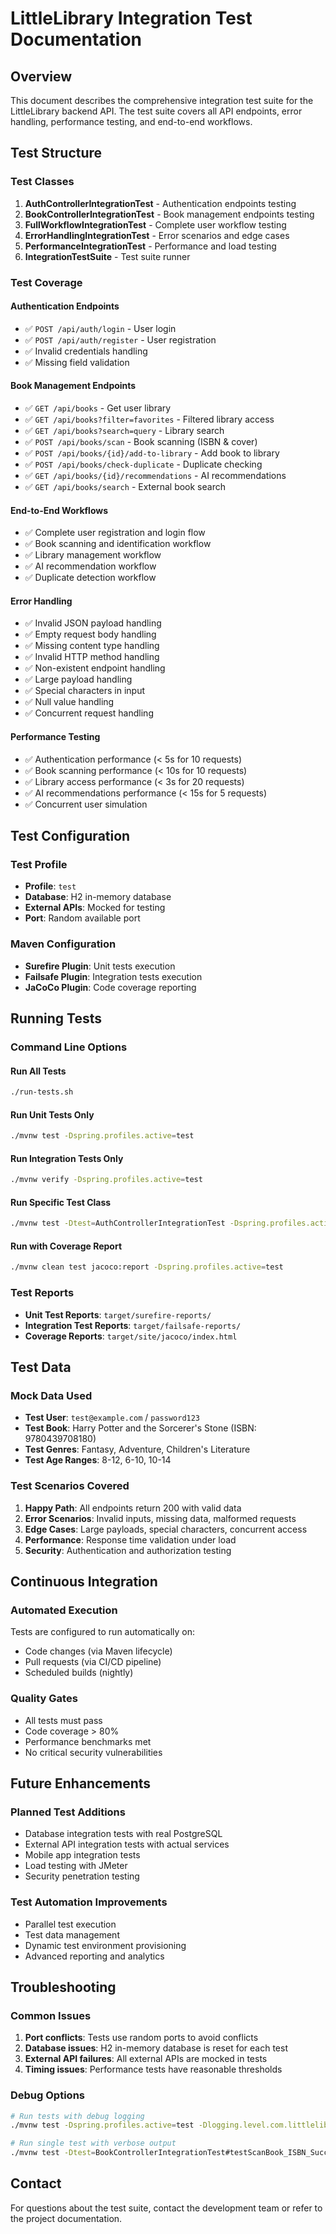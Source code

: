 # LittleLibrary Integration Test Documentation

## Overview
This document describes the comprehensive integration test suite for the LittleLibrary backend API. The test suite covers all API endpoints, error handling, performance testing, and end-to-end workflows.

## Test Structure

### Test Classes
1. **AuthControllerIntegrationTest** - Authentication endpoints testing
2. **BookControllerIntegrationTest** - Book management endpoints testing
3. **FullWorkflowIntegrationTest** - Complete user workflow testing
4. **ErrorHandlingIntegrationTest** - Error scenarios and edge cases
5. **PerformanceIntegrationTest** - Performance and load testing
6. **IntegrationTestSuite** - Test suite runner

### Test Coverage

#### Authentication Endpoints
- ✅ `POST /api/auth/login` - User login
- ✅ `POST /api/auth/register` - User registration
- ✅ Invalid credentials handling
- ✅ Missing field validation

#### Book Management Endpoints
- ✅ `GET /api/books` - Get user library
- ✅ `GET /api/books?filter=favorites` - Filtered library access
- ✅ `GET /api/books?search=query` - Library search
- ✅ `POST /api/books/scan` - Book scanning (ISBN & cover)
- ✅ `POST /api/books/{id}/add-to-library` - Add book to library
- ✅ `POST /api/books/check-duplicate` - Duplicate checking
- ✅ `GET /api/books/{id}/recommendations` - AI recommendations
- ✅ `GET /api/books/search` - External book search

#### End-to-End Workflows
- ✅ Complete user registration and login flow
- ✅ Book scanning and identification workflow
- ✅ Library management workflow
- ✅ AI recommendation workflow
- ✅ Duplicate detection workflow

#### Error Handling
- ✅ Invalid JSON payload handling
- ✅ Empty request body handling
- ✅ Missing content type handling
- ✅ Invalid HTTP method handling
- ✅ Non-existent endpoint handling
- ✅ Large payload handling
- ✅ Special characters in input
- ✅ Null value handling
- ✅ Concurrent request handling

#### Performance Testing
- ✅ Authentication performance (< 5s for 10 requests)
- ✅ Book scanning performance (< 10s for 10 requests)
- ✅ Library access performance (< 3s for 20 requests)
- ✅ AI recommendations performance (< 15s for 5 requests)
- ✅ Concurrent user simulation

## Test Configuration

### Test Profile
- **Profile**: `test`
- **Database**: H2 in-memory database
- **External APIs**: Mocked for testing
- **Port**: Random available port

### Maven Configuration
- **Surefire Plugin**: Unit tests execution
- **Failsafe Plugin**: Integration tests execution
- **JaCoCo Plugin**: Code coverage reporting

## Running Tests

### Command Line Options

#### Run All Tests
```bash
./run-tests.sh
```

#### Run Unit Tests Only
```bash
./mvnw test -Dspring.profiles.active=test
```

#### Run Integration Tests Only
```bash
./mvnw verify -Dspring.profiles.active=test
```

#### Run Specific Test Class
```bash
./mvnw test -Dtest=AuthControllerIntegrationTest -Dspring.profiles.active=test
```

#### Run with Coverage Report
```bash
./mvnw clean test jacoco:report -Dspring.profiles.active=test
```

### Test Reports
- **Unit Test Reports**: `target/surefire-reports/`
- **Integration Test Reports**: `target/failsafe-reports/`
- **Coverage Reports**: `target/site/jacoco/index.html`

## Test Data

### Mock Data Used
- **Test User**: `test@example.com` / `password123`
- **Test Book**: Harry Potter and the Sorcerer's Stone (ISBN: 9780439708180)
- **Test Genres**: Fantasy, Adventure, Children's Literature
- **Test Age Ranges**: 8-12, 6-10, 10-14

### Test Scenarios Covered
1. **Happy Path**: All endpoints return 200 with valid data
2. **Error Scenarios**: Invalid inputs, missing data, malformed requests
3. **Edge Cases**: Large payloads, special characters, concurrent access
4. **Performance**: Response time validation under load
5. **Security**: Authentication and authorization testing

## Continuous Integration

### Automated Execution
Tests are configured to run automatically on:
- Code changes (via Maven lifecycle)
- Pull requests (via CI/CD pipeline)
- Scheduled builds (nightly)

### Quality Gates
- All tests must pass
- Code coverage > 80%
- Performance benchmarks met
- No critical security vulnerabilities

## Future Enhancements

### Planned Test Additions
- Database integration tests with real PostgreSQL
- External API integration tests with actual services
- Mobile app integration tests
- Load testing with JMeter
- Security penetration testing

### Test Automation Improvements
- Parallel test execution
- Test data management
- Dynamic test environment provisioning
- Advanced reporting and analytics

## Troubleshooting

### Common Issues
1. **Port conflicts**: Tests use random ports to avoid conflicts
2. **Database issues**: H2 in-memory database is reset for each test
3. **External API failures**: All external APIs are mocked in tests
4. **Timing issues**: Performance tests have reasonable thresholds

### Debug Options
```bash
# Run tests with debug logging
./mvnw test -Dspring.profiles.active=test -Dlogging.level.com.littlelibrary=DEBUG

# Run single test with verbose output
./mvnw test -Dtest=BookControllerIntegrationTest#testScanBook_ISBN_Success -Dspring.profiles.active=test
```

## Contact
For questions about the test suite, contact the development team or refer to the project documentation.
